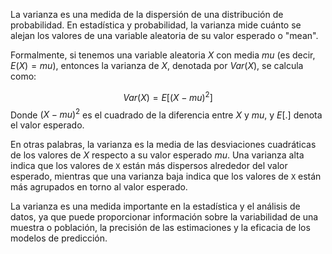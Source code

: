 La varianza es una medida de la dispersión de una distribución de probabilidad. En estadística y probabilidad, la varianza mide cuánto se alejan los valores de una variable aleatoria de su valor esperado o "mean".

Formalmente, si tenemos una variable aleatoria $X$ con media $mu$ (es decir, $E(X) = mu$), entonces la varianza de $X$, denotada por $Var(X)$, se calcula como:

$$Var(X) = E[(X - mu)^2]$$
Donde $(X - mu)^2$ es el cuadrado de la diferencia entre $X$ y $mu$, y $E[.]$ denota el valor esperado.

En otras palabras, la varianza es la media de las desviaciones cuadráticas de los valores de $X$ respecto a su valor esperado $mu$. Una varianza alta indica que los valores de `X` están más dispersos alrededor del valor esperado, mientras que una varianza baja indica que los valores de `X` están más agrupados en torno al valor esperado.

La varianza es una medida importante en la estadística y el análisis de datos, ya que puede proporcionar información sobre la variabilidad de una muestra o población, la precisión de las estimaciones y la eficacia de los modelos de predicción.